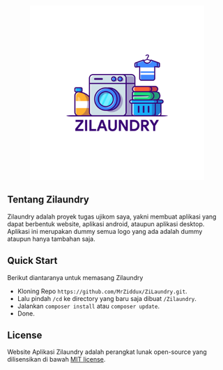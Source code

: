 <p align="center"><img src="https://github.com/MrZiddux/ZiLaundry/blob/master/public/assets/img/logos/laundry-circle.svg" width="400"></p>

## Tentang Zilaundry

Zilaundry adalah proyek tugas ujikom saya, yakni membuat aplikasi yang dapat berbentuk website, aplikasi android, ataupun aplikasi desktop. Aplikasi ini merupakan dummy semua logo yang ada adalah dummy ataupun hanya tambahan saja.

## Quick Start

Berikut diantaranya untuk memasang Zilaundry

-   Kloning Repo `https://github.com/MrZiddux/ZiLaundry.git`.
-   Lalu pindah `/cd` ke directory yang baru saja dibuat `/Zilaundry`.
-   Jalankan `composer install` atau `composer update`.
-   Done.

## License

Website Aplikasi Zilaundry adalah perangkat lunak open-source yang dilisensikan di bawah [MIT license](https://opensource.org/licenses/MIT).
